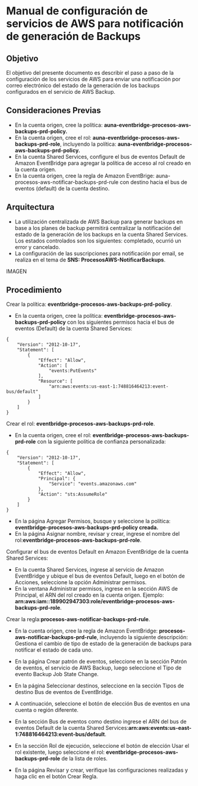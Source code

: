 # Manual de configuración de servicios de AWS para notificación de generación de Backups
## Objetivo
El objetivo del presente documento es describir el paso a paso de la configuración de los servicios de AWS para enviar una notificación por correo electrónico del estado de la generación de los backups configurados en el servicio de AWS Backup.
## Consideraciones Previas
- En la cuenta origen, cree la política: **auna-eventbridge-procesos-aws-backups-prd-policy.**
- En la cuenta origen, cree el rol: **auna-eventbridge-procesos-aws-backups-prd-role**, incluyendo la política: **auna-eventbridge-procesos-aws-backups-prd-policy.**
- En la cuenta Shared Services, configure el bus de eventos Default de Amazon EventBridge para agregar la política de acceso al rol creado en la cuenta origen.
- En la cuenta origen, cree la regla de Amazon EventBrige: auna-procesos-aws-notificar-backups-prd-rule con destino hacia el bus de eventos (default) de la cuenta destino.

## Arquitectura
- La utilización centralizada de AWS Backup para generar backups en base a los planes de backup permitirá centralizar la notificación del estado de la generación de los backups en la cuenta Shared Services. Los estados controlados son los siguientes: completado, ocurrió un error y cancelado.
- La configuración de las suscripciones para notificación por email, se realiza en el tema de **SNS: ProcesosAWS-NotificarBackups**.  

IMAGEN
## Procedimiento

Crear la política: **eventbridge-procesos-aws-backups-prd-policy**.

- En la cuenta origen, cree la política: **eventbridge-procesos-aws-backups-prd-policy** con los siguientes permisos hacia el bus de eventos (Default) de la cuenta Shared Services:

```
{
    "Version": "2012-10-17",
    "Statement": [
        {
            "Effect": "Allow",
            "Action": [
                "events:PutEvents"
            ],
            "Resource": [
                "arn:aws:events:us-east-1:748816464213:event-bus/default"
            ]
        }
    ]
}
```
Crear el rol: **eventbridge-procesos-aws-backups-prd-role**.
- En la cuenta origen, cree el rol: **eventbridge-procesos-aws-backups-prd-role** con la siguiente política de confianza personalizada: 
```
{
    "Version": "2012-10-17",
    "Statement": [
        {
            "Effect": "Allow",
            "Principal": {
                "Service": "events.amazonaws.com"
            },
            "Action": "sts:AssumeRole"
        }
    ]
}
```
- En la página Agregar Permisos, busque y seleccione la política: **eventbridge-procesos-aws-backups-prd-policy creada.**
- En la página Asignar nombre, revisar y crear, ingrese el nombre del rol:**eventbridge-procesos-aws-backups-prd-role**.

Configurar el bus de eventos Default en Amazon EventBridge de la cuenta Shared Services:
- En la cuenta Shared Services, ingrese al servicio de Amazon EventBridge y ubique el bus de eventos Default, luego en el botón de Acciones, seleccione la opción Administrar permisos.
- En la ventana Administrar permisos, ingrese en la sección AWS de Principal, el ARN del rol creado en la cuenta origen.
Ejemplo: **arn:aws:iam::189902947303:role/eventbridge-procesos-aws-backups-prd-role**.

Crear la regla:**procesos-aws-notificar-backups-prd-rule**.
- En la cuenta origen, cree la regla de Amazon EventBridge: **procesos-aws-notificar-backups-prd-rule**, incluyendo la siguiente descripción: Gestiona el cambio de tipo de estado de la generación de backups para notificar el estado de cada uno.

- En la página Crear patrón de eventos, seleccione en la sección Patrón de eventos, el servicio de AWS Backup, luego seleccione el Tipo de evento Backup Job State Change.
- En la página Seleccionar destinos, seleccione en la sección Tipos de destino Bus de eventos de EventBridge.
- A continuación, seleccione el botón de elección Bus de eventos en una cuenta o región diferente.

- En la sección Bus de eventos como destino ingrese el ARN del bus de eventos Default de la cuenta Shared Services:**arn:aws:events:us-east-1:748816464213:event-bus/default**.
- En la sección Rol de ejecución, seleccione el botón de elección Usar el rol existente, luego seleccione el rol: **eventbridge-procesos-aws-backups-prd-role** de la lista de roles.
- En la página Revisar y crear, verifique las configuraciones realizadas y haga clic en el botón Crear Regla.


